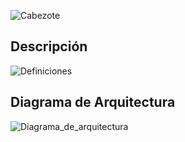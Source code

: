 ![Cabezote](../Imágenes/Cabezote.png)


## Descripción
![Definiciones](../Imágenes/definiciones.png)

## Diagrama de Arquitectura
![Diagrama_de_arquitectura](../Imágenes/DiagramadeArq.png)

